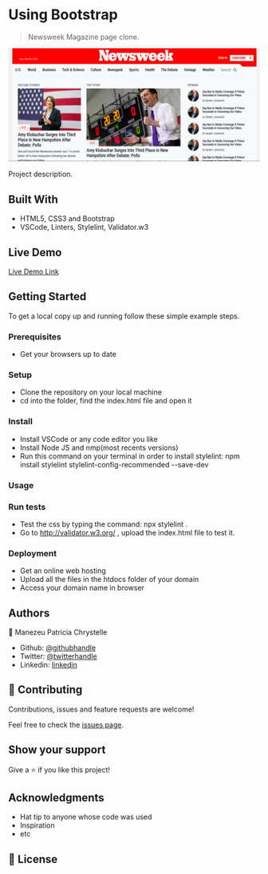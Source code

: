 # Using Bootstrap

> Newsweek Magazine page clone.

![screenshot](./app_screenshot.png)

Project description.

## Built With

- HTML5, CSS3 and Bootstrap
- VSCode, Linters, Stylelint, Validator.w3

## Live Demo

[Live Demo Link](https://rawcdn.githack.com/patriciachrysy/using-bootstrap/8eb6e33b6651734621cd7ed6f68301a8560e9b99/index.html)


## Getting Started

To get a local copy up and running follow these simple example steps.

### Prerequisites

- Get your browsers up to date

### Setup

- Clone the repository on your local machine
- cd into the folder, find the index.html file and open it

### Install

- Install VSCode or any code editor you like
- Install Node JS and nmp(most recents versions)
- Run this command on your terminal in order to install stylelint: npm install stylelint stylelint-config-recommended --save-dev 

### Usage

### Run tests

- Test the css by typing the command: npx stylelint .
- Go to http://validator.w3.org/ , upload the index.html file to test it.

### Deployment

- Get an online web hosting
- Upload all the files in the htdocs folder of your domain
- Access your domain name in browser



## Authors

👤 Manezeu Patricia Chrystelle

- Github: [@githubhandle](https://github.com/patriciachrysy)
- Twitter: [@twitterhandle](https://twitter.com/ManezeuP)
- Linkedin: [linkedin](https://www.linkedin.com/in/manezeu-patricia-chrystelle-095072118/)

## 🤝 Contributing

Contributions, issues and feature requests are welcome!

Feel free to check the [issues page]().

## Show your support

Give a ⭐️ if you like this project!

## Acknowledgments

- Hat tip to anyone whose code was used
- Inspiration
- etc

## 📝 License

